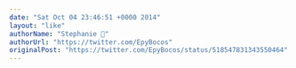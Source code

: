 ```yaml
---
date: "Sat Oct 04 23:46:51 +0000 2014"
layout: "like"
authorName: "Stephanie 🌹"
authorUrl: "https://twitter.com/EpyBocos"
originalPost: "https://twitter.com/EpyBocos/status/518547831343550464"
---
```

